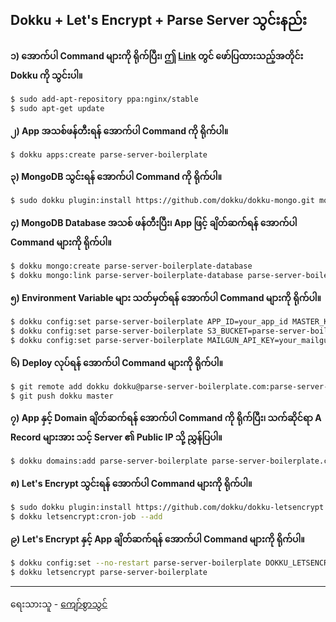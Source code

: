 ## Dokku + Let's Encrypt + Parse Server သွင်းနည်း

**၁) အောက်ပါ Command များကို ရိုက်ပြီး၊ ဤ [Link](http://dokku.viewdocs.io/dokku/) တွင် ဖော်ပြထားသည့်အတိုင်း Dokku ကို သွင်းပါ။**

```sh
$ sudo add-apt-repository ppa:nginx/stable
$ sudo apt-get update
```

**၂) App အသစ်ဖန်တီးရန် အောက်ပါ Command ကို ရိုက်ပါ။**

```sh
$ dokku apps:create parse-server-boilerplate
```

**၃) MongoDB သွင်းရန် အောက်ပါ Command ကို ရိုက်ပါ။**

```sh
$ sudo dokku plugin:install https://github.com/dokku/dokku-mongo.git mongo
```

**၄) MongoDB Database အသစ် ဖန်တီးပြီး၊ App ဖြင့် ချိတ်ဆက်ရန် အောက်ပါ Command များကို ရိုက်ပါ။**

```sh
$ dokku mongo:create parse-server-boilerplate-database
$ dokku mongo:link parse-server-boilerplate-database parse-server-boilerplate
```

**၅) Environment Variable များ သတ်မှတ်ရန် အောက်ပါ Command များကို ရိုက်ပါ။**

```sh
$ dokku config:set parse-server-boilerplate APP_ID=your_app_id MASTER_KEY=your_master_key SERVER_URL=https://www.parse-server-boilerplate.com/parse
$ dokku config:set parse-server-boilerplate S3_BUCKET=parse-server-boilerplate AWS_ACCESS_KEY_ID=your_aws_access_key_id AWS_SECRET_ACCESS_KEY=your_aws_secret_access_key
$ dokku config:set parse-server-boilerplate MAILGUN_API_KEY=your_mailgun_api_key MAILGUN_DOMAIN=mg.parse-server-boilerplate.com
```

**၆) Deploy လုပ်ရန် အောက်ပါ Command များကို ရိုက်ပါ။**

```sh
$ git remote add dokku dokku@parse-server-boilerplate.com:parse-server-boilerplate
$ git push dokku master
```

**၇) App နှင့် Domain ချိတ်ဆက်ရန် အောက်ပါ Command ကို ရိုက်ပြီး၊ သက်ဆိုင်ရာ A Record များအား သင့် Server ၏ Public IP သို့ ညွှန်ပြပါ။**

```sh
$ dokku domains:add parse-server-boilerplate parse-server-boilerplate.com www.parse-server-boilerplate.com
```

**၈) Let's Encrypt သွင်းရန် အောက်ပါ Command များကို ရိုက်ပါ။**

```sh
$ sudo dokku plugin:install https://github.com/dokku/dokku-letsencrypt.git
$ dokku letsencrypt:cron-job --add
```

**၉) Let's Encrypt နှင့် App ချိတ်ဆက်ရန် အောက်ပါ Command များကို ရိုက်ပါ။**

```sh
$ dokku config:set --no-restart parse-server-boilerplate DOKKU_LETSENCRYPT_EMAIL=admin@parse-server-boilerplate.com
$ dokku letsencrypt parse-server-boilerplate
```

---

ရေးသားသူ - [ကျော်စွာသွင်](https://www.facebook.com/profile.php?id=100005753280868)
